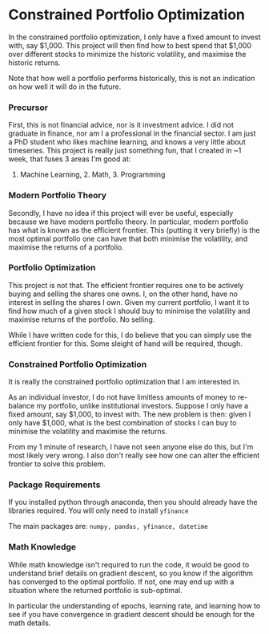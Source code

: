 # Constrained Portfolio Optimization
In the constrained portfolio optimization, I only have a fixed amount to invest with, say $1,000. This project will
then find how to best spend that $1,000 over different stocks to minimize the historic volatility, and maximise the 
historic returns.

Note that how well a portfolio performs historically, this is not an indication on how well it will do in the future.

### Precursor
First, this is not financial advice, nor is it investment advice. I did not graduate in finance, nor am I a professional
in the financial sector. I am just a PhD student who likes machine learning, and knows a very little about timeseries.
This project is really just something fun, that I created in ~1 week, that fuses 3 areas I'm good at: 
1. Machine Learning, 2. Math, 3. Programming

### Modern Portfolio Theory
Secondly, I have no idea if this project will ever be useful, especially because we have modern portfolio theory. 
In particular, modern portfolio has what is known as the efficient frontier. This (putting it very briefly) 
is the most optimal portfolio one can have that both minimise the volatility, and maximise the returns of a portfolio.

### Portfolio Optimization
This project is not that. The efficient frontier requires one to be actively buying and selling the shares one owns. I,
on the other hand, have no interest in selling the shares I own. Given my current portfolio, I want it to find how much
of a given stock I should buy to minimise the volatility and maximise returns of the portfolio. No selling.

While I have written code for this, I do believe that you can simply use the efficient frontier for this. Some sleight
of hand will be required, though.

### Constrained Portfolio Optimization
It is really the constrained portfolio optimization that I am interested in. 

As an individual investor, I do not have limitless amounts of money to re-balance my portfolio, unlike institutional 
investors. Suppose I only have a fixed amount, say $1,000, to invest with. The new problem is then: given I only have 
$1,000, what is the best combination of stocks I can buy to minimise the volatility and maximise the returns.

From my 1 minute of research, I have not seen anyone else do this, but I'm most likely very wrong. I also don't really
see how one can alter the efficient frontier to solve this problem.

### Package Requirements
If you installed python through anaconda, then you should already have the libraries required. You will only need to 
install `yfinance`

The main packages are: `numpy, pandas, yfinance, datetime`

### Math Knowledge
While math knowledge isn't required to run the code, it would be good to understand brief details on gradient
descent, so you know if the algorithm has converged to the optimal portfolio. If not, one may end up with a situation
where the returned portfolio is sub-optimal.

In particular the understanding of epochs, learning rate, and learning how to see if you have convergence in 
gradient descent should be enough for the math details.